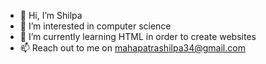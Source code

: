 - 👋 Hi, I’m Shilpa
- 👀 I’m interested in computer science
- 🌱 I’m currently learning HTML in order to create websites
- 📫 Reach out to me on mahapatrashilpa34@gmail.com

<!---
yourstrulyshilpa/yourstrulyshilpa is a ✨ special ✨ repository because its `README.md` (this file) appears on your GitHub profile.
You can click the Preview link to take a look at your changes.
--->
